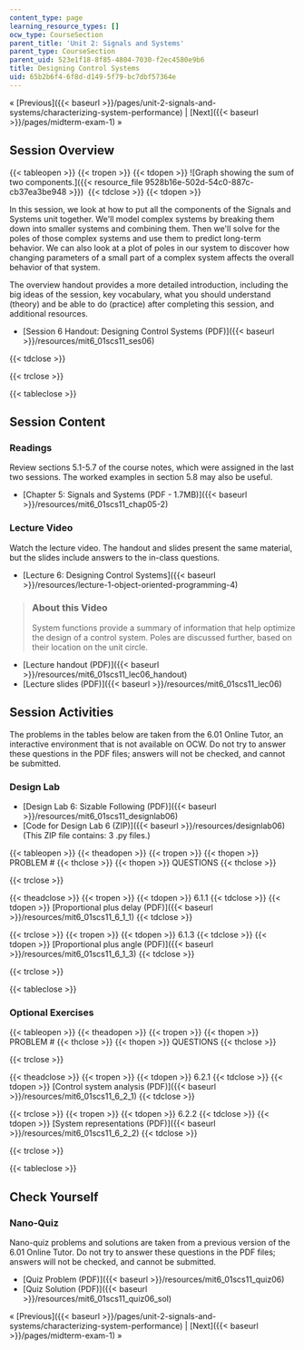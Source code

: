 ```yaml
---
content_type: page
learning_resource_types: []
ocw_type: CourseSection
parent_title: 'Unit 2: Signals and Systems'
parent_type: CourseSection
parent_uid: 523e1f18-8f85-4804-7030-f2ec4580e9b6
title: Designing Control Systems
uid: 65b2b6f4-6f8d-d149-5f79-bc7dbf57364e
---
```


« [Previous]({{< baseurl >}}/pages/unit-2-signals-and-systems/characterizing-system-performance) | [Next]({{< baseurl >}}/pages/midterm-exam-1) »

Session Overview
----------------

{{< tableopen >}}
{{< tropen >}}
{{< tdopen >}}
![Graph showing the sum of two components.]({{< resource_file 9528b16e-502d-54c0-887c-cb37ea3be948 >}}) 
{{< tdclose >}}
{{< tdopen >}}


In this session, we look at how to put all the components of the Signals and Systems unit together. We'll model complex systems by breaking them down into smaller systems and combining them. Then we'll solve for the poles of those complex systems and use them to predict long-term behavior. We can also look at a plot of poles in our system to discover how changing parameters of a small part of a complex system affects the overall behavior of that system.

The overview handout provides a more detailed introduction, including the big ideas of the session, key vocabulary, what you should understand (theory) and be able to do (practice) after completing this session, and additional resources.

*   [Session 6 Handout: Designing Control Systems (PDF)]({{< baseurl >}}/resources/mit6_01scs11_ses06)


{{< tdclose >}}

{{< trclose >}}

{{< tableclose >}}

Session Content
---------------

### Readings

Review sections 5.1-5.7 of the course notes, which were assigned in the last two sessions. The worked examples in section 5.8 may also be useful.

*   [Chapter 5: Signals and Systems (PDF - 1.7MB)]({{< baseurl >}}/resources/mit6_01scs11_chap05-2)

### Lecture Video

Watch the lecture video. The handout and slides present the same material, but the slides include answers to the in-class questions.

*   [Lecture 6: Designing Control Systems]({{< baseurl >}}/resources/lecture-1-object-oriented-programming-4)

> ### About this Video
> 
> System functions provide a summary of information that help optimize the design of a control system. Poles are discussed further, based on their location on the unit circle.

*   [Lecture handout (PDF)]({{< baseurl >}}/resources/mit6_01scs11_lec06_handout)
*   [Lecture slides (PDF)]({{< baseurl >}}/resources/mit6_01scs11_lec06)

Session Activities
------------------

The problems in the tables below are taken from the 6.01 Online Tutor, an interactive environment that is not available on OCW. Do not try to answer these questions in the PDF files; answers will not be checked, and cannot be submitted.

### Design Lab

*   [Design Lab 6: Sizable Following (PDF)]({{< baseurl >}}/resources/mit6_01scs11_designlab06)
*   [Code for Design Lab 6 (ZIP)]({{< baseurl >}}/resources/designlab06) (This ZIP file contains: 3 .py files.)

{{< tableopen >}}
{{< theadopen >}}
{{< tropen >}}
{{< thopen >}}
PROBLEM #
{{< thclose >}}
{{< thopen >}}
QUESTIONS
{{< thclose >}}

{{< trclose >}}

{{< theadclose >}}
{{< tropen >}}
{{< tdopen >}}
6.1.1
{{< tdclose >}}
{{< tdopen >}}
[Proportional plus delay (PDF)]({{< baseurl >}}/resources/mit6_01scs11_6_1_1)
{{< tdclose >}}

{{< trclose >}}
{{< tropen >}}
{{< tdopen >}}
6.1.3
{{< tdclose >}}
{{< tdopen >}}
[Proportional plus angle (PDF)]({{< baseurl >}}/resources/mit6_01scs11_6_1_3)
{{< tdclose >}}

{{< trclose >}}

{{< tableclose >}}

### Optional Exercises

{{< tableopen >}}
{{< theadopen >}}
{{< tropen >}}
{{< thopen >}}
PROBLEM #
{{< thclose >}}
{{< thopen >}}
QUESTIONS
{{< thclose >}}

{{< trclose >}}

{{< theadclose >}}
{{< tropen >}}
{{< tdopen >}}
6.2.1
{{< tdclose >}}
{{< tdopen >}}
[Control system analysis (PDF)]({{< baseurl >}}/resources/mit6_01scs11_6_2_1)
{{< tdclose >}}

{{< trclose >}}
{{< tropen >}}
{{< tdopen >}}
6.2.2
{{< tdclose >}}
{{< tdopen >}}
[System representations (PDF)]({{< baseurl >}}/resources/mit6_01scs11_6_2_2)
{{< tdclose >}}

{{< trclose >}}

{{< tableclose >}}

Check Yourself
--------------

### Nano-Quiz

Nano-quiz problems and solutions are taken from a previous version of the 6.01 Online Tutor. Do not try to answer these questions in the PDF files; answers will not be checked, and cannot be submitted.

*   [Quiz Problem (PDF)]({{< baseurl >}}/resources/mit6_01scs11_quiz06)
*   [Quiz Solution (PDF)]({{< baseurl >}}/resources/mit6_01scs11_quiz06_sol)

« [Previous]({{< baseurl >}}/pages/unit-2-signals-and-systems/characterizing-system-performance) | [Next]({{< baseurl >}}/pages/midterm-exam-1) »